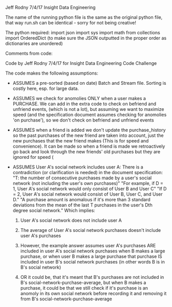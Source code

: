 Jeff Rodny 7/4/17 Insight Data Engineering

The name of the running python file is the same as the original python file, that way run.sh can be identical - sorry for not being creative!

The python required:
import json
import sys
import math
from collections import OrderedDict (to make sure the JSON outputted in the proper order as dictionaries are unordered)

Comments from code:


 Code by Jeff Rodny 7/4/17
 for Insight Data Engineering Code Challenge

 The code makes the following assumptions:
 
 - ASSUMES a pre-sorted (based on date) Batch and Stream file. Sorting is costly here, esp. for large data.
 
 - ASSUMES we check for anomolies ONLY when a user makes a PURCHASE. We can add in the extra code to check on befriend and unfriend events, (which is not a lot), but assuming we want to maximize speed (and the specification document assumes checking for anomolies 'on purchase'), so we don't check on befriend and unfriend events
 
 - ASSUMES when a friend is added we don't update the purchase_history so the past purchases of the new friend are taken into account, just the new purchases that the new friend makes (This is for speed and convenience). It can be made so when a friend is made we retroactively go back and look through the new friends' old purchases but they are ignored for speed (
 
 - ASSUMES User A's social network includes user A:
   There is a contradiction (or clarification is needed) in the document specification:
       "T: the number of consecutive purchases made by a user's social network (not including the user's own purchases)"
       "For example, if D = 1, User A's social network would only consist of User B and User C"
       "If D = 2, User A's social network would consist of User B, User C, and User D."
       "A purchase amount is anomalous if it's more than 3 standard deviations from the mean of the last T purchases in the user's Dth degree social network."
   Which implies:
   1. User A's social network does not include user A
   2. The average of User A's social network purchases doesn't include user A's purchases
   3. However, the example answer assumes user A's purchases ARE included in user A's social network purchases when B makes a large purchase, or when user B makes a large purchase that purchase IS included in user B's social network purchases (in other words B is in B's social network)

   4. OR it could be, that it's meant that B's purchases are not included in B's social-network-purchase-average, but when B makes a purchase, it could be that we still check if it's purchase is an anomoly in its own social network before recording it and removing it from B's social-network-purchase-average